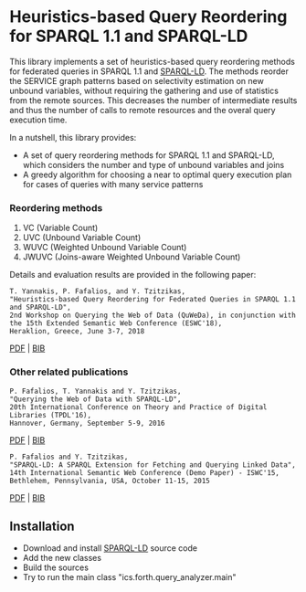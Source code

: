# Heuristics-based Query Reordering for SPARQL 1.1 and SPARQL-LD

This library implements a set of heuristics-based query reordering methods for federated queries in SPARQL 1.1 and [SPARQL-LD](https://github.com/fafalios/sparql-ld "SPARQL-LD"). The methods reorder the SERVICE graph patterns based on selectivity estimation on new unbound variables, without requiring the gathering and use of statistics from the remote sources. This decreases the number of intermediate results and thus the number of calls to remote resources and the overal query execution time. 

In a nutshell, this library provides:
* A set of query reordering methods for SPARQL 1.1 and SPARQL-LD, which considers the number and type of unbound variables and joins 
* A greedy algorithm for choosing a near to optimal query execution plan for cases of queries with many service patterns

### Reordering methods
1. VC (Variable Count)
2. UVC (Unbound Variable Count)
3. WUVC (Weighted Unbound Variable Count)
4. JWUVC (Joins-aware Weighted Unbound Variable Count)

Details and evaluation results are provided in the following paper: 
```
T. Yannakis, P. Fafalios, and Y. Tzitzikas,
"Heuristics-based Query Reordering for Federated Queries in SPARQL 1.1 and SPARQL-LD", 
2nd Workshop on Querying the Web of Data (QuWeDa), in conjunction with the 15th Extended Semantic Web Conference (ESWC'18), 
Heraklion, Greece, June 3-7, 2018
``` 
[PDF](http://l3s.de/~fafalios/files/pubs/fafalios2018_QuWeDa.pdf) | [BIB](http://l3s.de/~fafalios/files/bibs/fafalios2018_QuWeDa.bib) 

### Other related publications

```
P. Fafalios, T. Yannakis and Y. Tzitzikas,
"Querying the Web of Data with SPARQL-LD", 
20th International Conference on Theory and Practice of Digital Libraries (TPDL'16), 
Hannover, Germany, September 5-9, 2016
``` 
[PDF](http://l3s.de/~fafalios/files/pubs/fafalios_2016_tpdl.pdf) | [BIB](http://l3s.de/~fafalios/files/bibs/fafalios2016sparql-ld.bib)
 
```
P. Fafalios and Y. Tzitzikas,
"SPARQL-LD: A SPARQL Extension for Fetching and Querying Linked Data", 
14th International Semantic Web Conference (Demo Paper) - ISWC'15, 
Bethlehem, Pennsylvania, USA, October 11-15, 2015 
``` 
[PDF](http://users.ics.forth.gr/~fafalios/files/pubs/fafalios_2015_sparql-ld.pdf) | [BIB](http://users.ics.forth.gr/~fafalios/files/bibs/fafalios2015sparql.bib)

## Installation

- Download and install [SPARQL-LD](https://github.com/fafalios/sparql-ld "SPARQL-LD") source code
- Add the new classes
- Build the sources
- Try to run the main class "ics.forth.query_analyzer.main"
